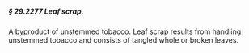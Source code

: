 ##### § 29.2277 Leaf scrap. #####

A byproduct of unstemmed tobacco. Leaf scrap results from handling unstemmed tobacco and consists of tangled whole or broken leaves.
